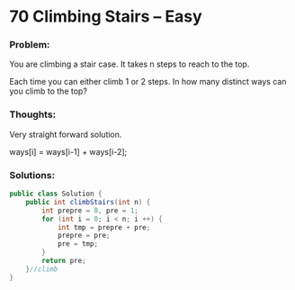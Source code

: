 # 70 Climbing Stairs – Easy


### Problem:



You are climbing a stair case. It takes n steps to reach to the top.

Each time you can either climb 1 or 2 steps. In how many distinct ways can you climb to the top?


### Thoughts:



Very straight forward solution.

ways[i] = ways[i-1] + ways[i-2];

### Solutions:


```java
public class Solution {
    public int climbStairs(int n) {
        int prepre = 0, pre = 1;
        for (int i = 0; i < n; i ++) {
            int tmp = prepre + pre;
            prepre = pre;
            pre = tmp;
        }
        return pre;
    }//climb
}
```